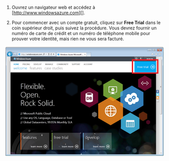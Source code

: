 1.  Ouvrez un navigateur web et accédez à [<http://www.windowsazure.com>][].

2.  Pour commencer avec un compte gratuit, cliquez sur **Free Trial** dans le coin supérieur droit, puis suivez la procédure. Vous devrez fournir un numéro de carte de crédit et un numéro de téléphone mobile pour prouver votre identité, mais rien ne vous sera facturé.

 ![Site Web Azure][]

  [Site Web Azure]: ./media/create-azure-account/freetrialonwindowsazurehomepage.png
